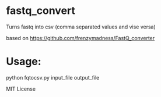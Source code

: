 # fastq_convert

Turns fastq into csv (comma separated values and vise versa) 

based on https://github.com/frenzymadness/FastQ_converter 


# Usage:
python fqtocsv.py input_file output_file



MIT License
